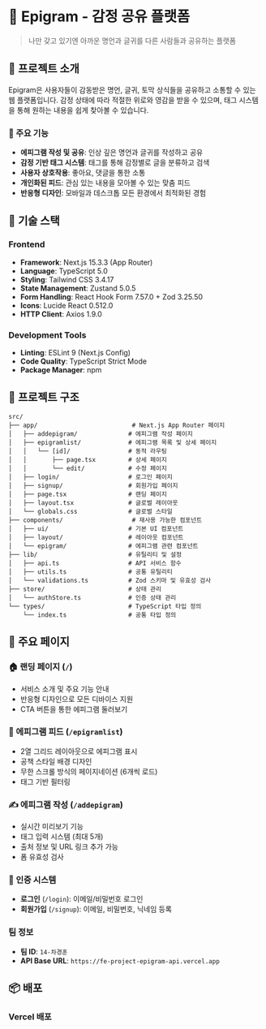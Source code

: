 # 🌟 Epigram - 감정 공유 플랫폼

> 나만 갖고 있기엔 아까운 명언과 글귀를 다른 사람들과 공유하는 플랫폼

## 📖 프로젝트 소개

Epigram은 사용자들이 감동받은 명언, 글귀, 토막 상식들을 공유하고 소통할 수 있는 웹 플랫폼입니다. 감정 상태에 따라 적절한 위로와 영감을 받을 수 있으며, 태그 시스템을 통해 원하는 내용을 쉽게 찾아볼 수 있습니다.

### 🎯 주요 기능

- **에피그램 작성 및 공유**: 인상 깊은 명언과 글귀를 작성하고 공유
- **감정 기반 태그 시스템**: 태그를 통해 감정별로 글을 분류하고 검색
- **사용자 상호작용**: 좋아요, 댓글을 통한 소통
- **개인화된 피드**: 관심 있는 내용을 모아볼 수 있는 맞춤 피드
- **반응형 디자인**: 모바일과 데스크톱 모든 환경에서 최적화된 경험

## 🚀 기술 스택

### Frontend

- **Framework**: Next.js 15.3.3 (App Router)
- **Language**: TypeScript 5.0
- **Styling**: Tailwind CSS 3.4.17
- **State Management**: Zustand 5.0.5
- **Form Handling**: React Hook Form 7.57.0 + Zod 3.25.50
- **Icons**: Lucide React 0.512.0
- **HTTP Client**: Axios 1.9.0

### Development Tools

- **Linting**: ESLint 9 (Next.js Config)
- **Code Quality**: TypeScript Strict Mode
- **Package Manager**: npm

## 📁 프로젝트 구조

```
src/
├── app/                          # Next.js App Router 페이지
│   ├── addepigram/              # 에피그램 작성 페이지
│   ├── epigramlist/             # 에피그램 목록 및 상세 페이지
│   │   └── [id]/                # 동적 라우팅
│   │       ├── page.tsx         # 상세 페이지
│   │       └── edit/            # 수정 페이지
│   ├── login/                   # 로그인 페이지
│   ├── signup/                  # 회원가입 페이지
│   ├── page.tsx                 # 랜딩 페이지
│   ├── layout.tsx               # 글로벌 레이아웃
│   └── globals.css              # 글로벌 스타일
├── components/                   # 재사용 가능한 컴포넌트
│   ├── ui/                      # 기본 UI 컴포넌트
│   ├── layout/                  # 레이아웃 컴포넌트
│   └── epigram/                 # 에피그램 관련 컴포넌트
├── lib/                         # 유틸리티 및 설정
│   ├── api.ts                   # API 서비스 함수
│   ├── utils.ts                 # 공통 유틸리티
│   └── validations.ts           # Zod 스키마 및 유효성 검사
├── store/                       # 상태 관리
│   └── authStore.ts             # 인증 상태 관리
└── types/                       # TypeScript 타입 정의
    └── index.ts                 # 공통 타입 정의
```

## 🎨 주요 페이지

### 🏠 랜딩 페이지 (`/`)

- 서비스 소개 및 주요 기능 안내
- 반응형 디자인으로 모든 디바이스 지원
- CTA 버튼을 통한 에피그램 둘러보기

### 📝 에피그램 피드 (`/epigramlist`)

- 2열 그리드 레이아웃으로 에피그램 표시
- 공책 스타일 배경 디자인
- 무한 스크롤 방식의 페이지네이션 (6개씩 로드)
- 태그 기반 필터링

### ✍️ 에피그램 작성 (`/addepigram`)

- 실시간 미리보기 기능
- 태그 입력 시스템 (최대 5개)
- 출처 정보 및 URL 링크 추가 가능
- 폼 유효성 검사

### 👤 인증 시스템

- **로그인** (`/login`): 이메일/비밀번호 로그인
- **회원가입** (`/signup`): 이메일, 비밀번호, 닉네임 등록

### 팀 정보

- **팀 ID**: `14-차경훈`
- **API Base URL**: `https://fe-project-epigram-api.vercel.app`

## 📦 배포

### Vercel 배포
